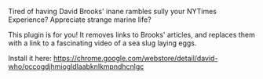 Tired of having David Brooks' inane rambles sully your NYTimes Experience? Appreciate strange marine life?

This plugin is for you! It removes links to Brooks' articles, and replaces them with a link to a fascinating video of a sea slug laying eggs.

Install it here: https://chrome.google.com/webstore/detail/david-who/occogdjhmiogldlaabknlkmpndhcnlgc

